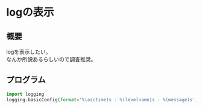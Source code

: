 # logの表示

## 概要
logを表示したい。  
なんか所説あるらしいので調査推奨。

## プログラム

```py
import logging
logging.basicConfig(format='%(asctime)s : %(levelname)s : %(message)s', level=logging.INFO)
```
